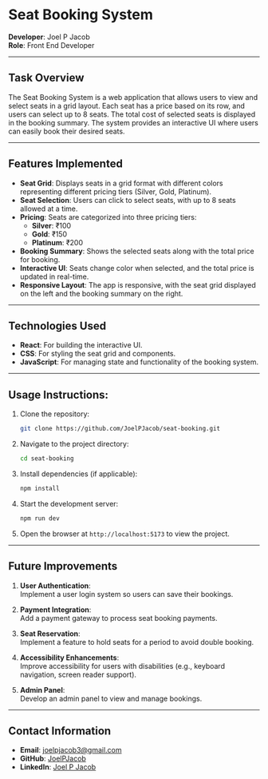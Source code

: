 # Seat Booking System

**Developer**: Joel P Jacob  
**Role**: Front End Developer  

---

## Task Overview
The Seat Booking System is a web application that allows users to view and select seats in a grid layout. Each seat has a price based on its row, and users can select up to 8 seats. The total cost of selected seats is displayed in the booking summary. The system provides an interactive UI where users can easily book their desired seats.

---

## Features Implemented
- **Seat Grid**: Displays seats in a grid format with different colors representing different pricing tiers (Silver, Gold, Platinum).
- **Seat Selection**: Users can click to select seats, with up to 8 seats allowed at a time.
- **Pricing**: Seats are categorized into three pricing tiers:
  - **Silver**: ₹100
  - **Gold**: ₹150
  - **Platinum**: ₹200
- **Booking Summary**: Shows the selected seats along with the total price for booking.
- **Interactive UI**: Seats change color when selected, and the total price is updated in real-time.
- **Responsive Layout**: The app is responsive, with the seat grid displayed on the left and the booking summary on the right.

---

## Technologies Used
- **React**: For building the interactive UI.
- **CSS**: For styling the seat grid and components.
- **JavaScript**: For managing state and functionality of the booking system.

---

## Usage Instructions:
1. Clone the repository:

    ```bash
    git clone https://github.com/JoelPJacob/seat-booking.git
    ```

2. Navigate to the project directory:

    ```bash
    cd seat-booking
    ```

3. Install dependencies (if applicable):

    ```bash
    npm install
    ```

4. Start the development server:

    ```bash
    npm run dev
    ```

5. Open the browser at `http://localhost:5173` to view the project.

---

## Future Improvements
1. **User Authentication**:  
   Implement a user login system so users can save their bookings.

2. **Payment Integration**:  
   Add a payment gateway to process seat booking payments.

3. **Seat Reservation**:  
   Implement a feature to hold seats for a period to avoid double booking.

4. **Accessibility Enhancements**:  
   Improve accessibility for users with disabilities (e.g., keyboard navigation, screen reader support).

5. **Admin Panel**:  
   Develop an admin panel to view and manage bookings.

---

## Contact Information
- **Email**: [joelpjacob3@gmail.com](mailto:joelpjacob3@gmail.com)  
- **GitHub**: [JoelPJacob](https://github.com/JoelPJacob)  
- **LinkedIn**: [Joel P Jacob](https://linkedin.com/in/joel-p-jacob)  
